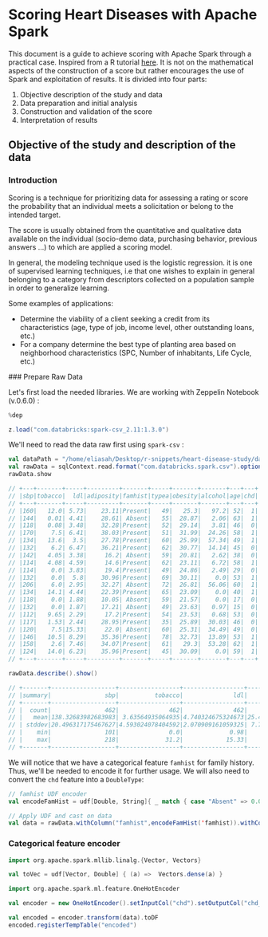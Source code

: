 # Scoring Heart Diseases with Apache Spark

This document is a guide to achieve scoring with Apache Spark through a practical case. Inspired from a R tutorial [here](http://rstudio-pubs-static.s3.amazonaws.com/5267_0156db47a0604aa9818143e7d2db226e.html).
It is not on the mathematical aspects of the construction of a score but rather encourages the use of Spark and exploitation of results. It is divided into four parts:

1. Objective description of the study and data
2. Data preparation and initial analysis
3. Construction and validation of the score
4. Interpretation of results

## Objective of the study and description of the data

### Introduction

Scoring is a technique for prioritizing data for assessing a rating or score the probability that an individual meets a solicitation or belong to the intended target.

The score is usually obtained from the quantitative and qualitative data available on the individual (socio-demo data, purchasing behavior, previous answers ...) to which are applied a scoring model.

In general, the modeling technique used is the logistic regression. it is one of supervised learning techniques, i.e that one wishes to explain in general belonging to a category from descriptors collected on a population sample in order to generalize learning.

Some examples of applications:

- Determine the viability of a client seeking a credit from its characteristics (age, type of job, income level, other outstanding loans, etc.)
- For a company determine the best type of planting area based on neighborhood characteristics (SPC, Number of inhabitants, Life Cycle, etc.)

### Prepare Raw Data

Let's first load the needed libraries. We are working with Zeppelin Notebook (v.0.6.0) :

```scala
%dep

z.load("com.databricks:spark-csv_2.11:1.3.0")
```

We'll need to read the data raw first using `spark-csv` :

```scala
val dataPath = "/home/eliasah/Desktop/r-snippets/heart-disease-study/data/SAheart.data.txt"
val rawData = sqlContext.read.format("com.databricks.spark.csv").option("header", "true").option("inferSchema", "true").load(dataPath).drop("row.names")
rawData.show

// +---+-------+-----+---------+-------+-----+-------+-------+---+---+
// |sbp|tobacco|  ldl|adiposity|famhist|typea|obesity|alcohol|age|chd|
// +---+-------+-----+---------+-------+-----+-------+-------+---+---+
// |160|   12.0| 5.73|    23.11|Present|   49|   25.3|   97.2| 52|  1|
// |144|   0.01| 4.41|    28.61| Absent|   55|  28.87|   2.06| 63|  1|
// |118|   0.08| 3.48|    32.28|Present|   52|  29.14|   3.81| 46|  0|
// |170|    7.5| 6.41|    38.03|Present|   51|  31.99|  24.26| 58|  1|
// |134|   13.6|  3.5|    27.78|Present|   60|  25.99|  57.34| 49|  1|
// |132|    6.2| 6.47|    36.21|Present|   62|  30.77|  14.14| 45|  0|
// |142|   4.05| 3.38|     16.2| Absent|   59|  20.81|   2.62| 38|  0|
// |114|   4.08| 4.59|     14.6|Present|   62|  23.11|   6.72| 58|  1|
// |114|    0.0| 3.83|     19.4|Present|   49|  24.86|   2.49| 29|  0|
// |132|    0.0|  5.8|    30.96|Present|   69|  30.11|    0.0| 53|  1|
// |206|    6.0| 2.95|    32.27| Absent|   72|  26.81|  56.06| 60|  1|
// |134|   14.1| 4.44|    22.39|Present|   65|  23.09|    0.0| 40|  1|
// |118|    0.0| 1.88|    10.05| Absent|   59|  21.57|    0.0| 17|  0|
// |132|    0.0| 1.87|    17.21| Absent|   49|  23.63|   0.97| 15|  0|
// |112|   9.65| 2.29|     17.2|Present|   54|  23.53|   0.68| 53|  0|
// |117|   1.53| 2.44|    28.95|Present|   35|  25.89|  30.03| 46|  0|
// |120|    7.5|15.33|     22.0| Absent|   60|  25.31|  34.49| 49|  0|
// |146|   10.5| 8.29|    35.36|Present|   78|  32.73|  13.89| 53|  1|
// |158|    2.6| 7.46|    34.07|Present|   61|   29.3|  53.28| 62|  1|
// |124|   14.0| 6.23|    35.96|Present|   45|  30.09|    0.0| 59|  1|
// +---+-------+-----+---------+-------+-----+-------+-------+---+---+

rawData.describe().show()

// +-------+------------------+-----------------+-----------------+------------------+------------------+------------------+------------------+------------------+------------------+
// |summary|               sbp|          tobacco|              ldl|         adiposity|             typea|           obesity|           alcohol|               age|               chd|
// +-------+------------------+-----------------+-----------------+------------------+------------------+------------------+------------------+------------------+------------------+
// |  count|               462|              462|              462|               462|               462|               462|               462|               462|               462|
// |   mean|138.32683982683983| 3.63564935064935|4.740324675324673|25.406731601731614|53.103896103896105|26.044112554112548|17.044393939393945|42.816017316017316|0.3463203463203463|
// | stddev|20.496317175467627|4.593024078404592|2.070909161059325| 7.780698595839762| 9.817534115584072| 4.213680226897767|24.481058691658575|14.608956444552494|0.4763125365907826|
// |    min|               101|              0.0|             0.98|              6.74|                13|              14.7|               0.0|                15|                 0|
// |    max|               218|             31.2|            15.33|             42.49|                78|             46.58|            147.19|                64|                 1|
// +-------+------------------+-----------------+-----------------+------------------+------------------+------------------+------------------+------------------+------------------+
```

We will notice that we have a categorical feature `famhist` for family history. Thus, we'll be needed to encode it for further usage. We will also need to convert the `chd` feature into a `DoubleType`:

```scala
// famhist UDF encoder
val encodeFamHist = udf[Double, String]{ _ match { case "Absent" => 0.0 case "Present" => 1.0} }

// Apply UDF and cast on data
val data = rawData.withColumn("famhist",encodeFamHist('famhist)).withColumn("chd",'chd.cast("Double"))
```
### Categorical feature encoder

```scala
import org.apache.spark.mllib.linalg.{Vector, Vectors}

val toVec = udf[Vector, Double] { (a) =>  Vectors.dense(a) }

import org.apache.spark.ml.feature.OneHotEncoder

val encoder = new OneHotEncoder().setInputCol("chd").setOutputCol("chd_categorical")

val encoded = encoder.transform(data).toDF
encoded.registerTempTable("encoded")
```